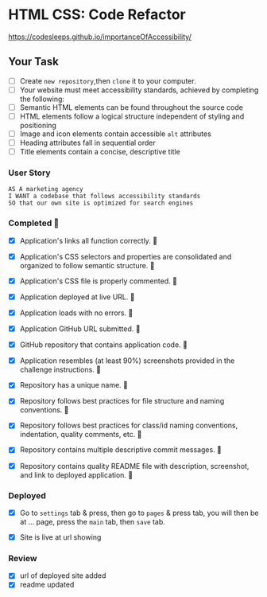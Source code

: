 # HTML CSS: Code Refactor

https://codesleeps.github.io/importanceOfAccessibility/

## Your Task

  - [ ] Create `new repository`,then `clone` it to your computer.
  - [ ] Your website must meet accessibility standards, achieved by completing the following:
  - [ ] Semantic HTML elements can be found throughout the source code
  - [ ] HTML elements follow a logical structure independent of styling and positioning
  - [ ] Image and icon elements contain accessible `alt` attributes
  - [ ] Heading attributes fall in sequential order
  - [ ] Title elements contain a concise, descriptive title

### User Story

```
AS A marketing agency
I WANT a codebase that follows accessibility standards
SO that our own site is optimized for search engines
```


### Completed 🎯

  - [x] Application's links all function correctly. 🎯

  - [x] Application's CSS selectors and properties are consolidated and organized to follow semantic structure. 🎯

  - [x] Application's CSS file is properly commented. 🎯

  - [x] Application deployed at live URL. 🎯

  - [x] Application loads with no errors. 🎯

  - [x] Application GitHub URL submitted. 🎯

  - [x] GitHub repository that contains application code. 🎯

  - [x] Application resembles (at least 90%) screenshots provided in the challenge instructions. 🎯

  - [x] Repository has a unique name. 🎯

  - [x] Repository follows best practices for file structure and naming conventions. 🎯

  - [x] Repository follows best practices for class/id naming conventions, indentation, quality comments, etc. 🎯

  - [x] Repository contains multiple descriptive commit messages. 🎯

  - [x] Repository contains quality README file with description, screenshot, and link to deployed application. 🎯


### Deployed
 - [x] Go to `settings` tab & press, then go to `pages` & press tab, you will then be at ... page, press the `main` tab, then `save` tab.
 - [x] Site is live at url showing

 


### Review

- [x] url of deployed site added
- [x] readme updated 
